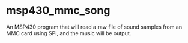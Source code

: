 msp430_mmc_song
===============
An MSP430 program that will read a raw file of sound samples from an MMC card using SPI, and the music will be output.

